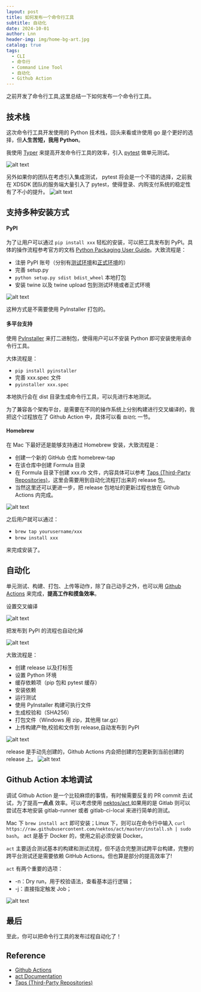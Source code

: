 ```yaml
---
layout: post
title: 如何发布一个命令行工具
subtitle: 自动化
date: 2024-10-01
author: Lnn
header-img: img/home-bg-art.jpg
catalog: true
tags:
  - CLI
  - 命令行
  - Command Line Tool
  - 自动化
  - Github Action
---
```


之前开发了命令行工具,这里总结一下如何发布一个命令行工具。

## 技术栈

这次命令行工具开发使用的 Python 技术栈，回头来看或许使用 go 是个更好的选择，但**人生苦短，我用 Python**。

我使用 [Typer](https://typer.tiangolo.com) 来提高开发命令行工具的效率，引入 [pytest](https://docs.pytest.org/en/stable/#) 做单元测试。

![alt text](https://linnaname.github.io/img/blog/tech/connectdev/cli/image_02.png)

另外如果你的团队在考虑引入集成测试， pytest 将会是一个不错的选择，之前我在 XDSDK 团队的服务端大量引入了 pytest，使得登录、内购支付系统的稳定性有了不小的提升。
![alt text](https://linnaname.github.io/img/blog/tech/connectdev/cli/image_01.png)

## 支持多种安装方式

#### PyPI

为了让用户可以通过 `pip install xxx` 轻松的安装，可以把工具发布到 PyPI。具体的操作流程参考官方的文档 [Python Packaging User Guide](https://packaging.python.org/en/latest/tutorials/packaging-projects)。大致流程是：

- 注册 PyPI 账号（分别有[测试环境](https://test.pypi.org)和[正式环境](https://pypi.org)的）
- 完善 setup.py
- `python setup.py sdist bdist_wheel` 本地打包
- 安装 twine 以及 twine upload 包到测试环境或者正式环境

![alt text](https://linnaname.github.io/img/blog/tech/connectdev/cli/image_03.png)

这种方式是不需要使用 PyInstaller 打包的。

#### 多平台支持

使用 [PyInstaller](https://pyinstaller.org/en/v6.11.1/index.html) 来打二进制包，使得用户可以不安装 Python 即可安装使用该命令行工具。

大体流程是：

- `pip install pyinstaller`
- 完善 xxx.spec 文件
- `pyinstaller xxx.spec`

本地执行会在 dist 目录生成命令行工具，可以先进行本地测试。

为了兼容各个架构平台，是需要在不同的操作系统上分别构建进行交叉编译的，我把这个过程放在了 Github Action 中，具体可以看 `自动化` 一节。

#### Homebrew

在 Mac 下最好还是能够支持通过 Homebrew 安装，大致流程是：

- 创建一个新的 GitHub 仓库 homebrew-tap
- 在该仓库中创建 Formula 目录
- 在 Formula 目录下创建 xxx.rb 文件，内容具体可以参考 [Taps (Third-Party Repositories)](https://docs.brew.sh/Taps)，这里会需要用到自动化流程打出来的 release 包。
- 当然这里还可以更进一步，把 release 包地址的更新过程也放在 Github Actions 内完成。

![alt text](https://linnaname.github.io/img/blog/tech/connectdev/cli/image_04.png)

之后用户就可以通过：

- `brew tap yourusername/xxx`
- `brew install xxx`

来完成安装了。

## 自动化

单元测试、构建、打包、上传等动作，除了自己动手之外，也可以用 [Github Actions](https://docs.github.com/en/actions) 来完成，**提高工作和摸鱼效率**。

设置交叉编译

![alt text](https://linnaname.github.io/img/blog/tech/connectdev/cli/image_05.png)

把发布到 PyPI 的流程也自动化掉

![alt text](https://linnaname.github.io/img/blog/tech/connectdev/cli/image_06.png)

大致流程是：

- 创建 release 以及打标签
- 设置 Python 环境
- 缓存依赖项（pip 包和 pytest 缓存）
- 安装依赖
- 运行测试
- 使用 PyInstaller 构建可执行文件
- 生成校验和（SHA256）
- 打包文件（Windows 用 zip，其他用 tar.gz）
- 上传构建产物,校验和文件到 release,自动发布到 PyPI

![alt text](https://linnaname.github.io/img/blog/tech/connectdev/cli/image_08.png)

release 是手动先创建的，Github Actions 内会把创建的包更新到当前创建的 release 上。
![alt text](https://linnaname.github.io/img/blog/tech/connectdev/cli/image_09.png)

## Github Action 本地调试

调试 Github Action 是一个比较麻烦的事情，有时候需要反复的 PR commit 去试试，为了提高**一点点** 效率。可以考虑使用 [nektos/act](https://github.com/nektos/act),如果用的是 Gitlab 则可以尝试在本地安装 gitlab-runner 或者 gitlab-ci-local 来进行简单的测试。

Mac 下 `brew install act` 即可安装；Linux 下，则可以在命令行中输入 `curl https://raw.githubusercontent.com/nektos/act/master/install.sh | sudo bash`。 act 是基于 Docker 的，使用之前必须安装 Docker。

`act` 主要适合测试基本的构建和测试流程，但不适合完整测试跨平台构建，完整的跨平台测试还是需要依赖 GitHub Actions。但也算是部分的提高效率了!

`act` 有两个重要的选项：

- -n：Dry run，用于校验语法，查看基本运行逻辑；
- -j：直接指定触发 Job；

![alt text](https://linnaname.github.io/img/blog/tech/connectdev/cli/image.png)

## 最后

至此，你可以把命令行工具的发布过程自动化了！

## Reference

- [Github Actions](https://docs.github.com/en/actions)
- [act Documentation](https://nektosact.com)
- [Taps (Third-Party Repositories)](https://docs.brew.sh/Taps)
